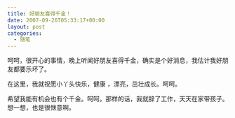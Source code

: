 ```yaml
---
title: 好朋友喜得千金！
date: 2007-09-26T05:33:17+00:00
layout: post
categories:
  - 随笔
---
```


呵呵，很开心的事情，晚上听闻好朋友喜得千金，确实是个好消息，我估计我好朋友都要乐坏了。

在这里，我就祝愿小丫头快乐，健康 ，漂亮，茁壮成长。呵呵。

希望我能有机会也有个千金。呵呵。那样的话，我就辞了工作，天天在家带孩子。想一想，也是很惬意啊。